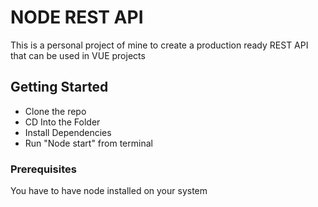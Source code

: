 # NODE REST API

This is a personal project of mine to create a production ready REST API that can be used in VUE projects

## Getting Started

* Clone the repo
* CD Into the Folder
* Install Dependencies
* Run "Node start" from terminal

### Prerequisites

You have to have node installed on your system
